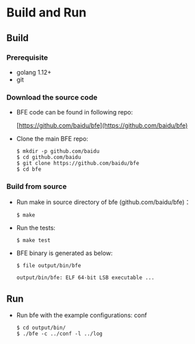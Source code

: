 # Build and Run

## Build

### Prerequisite
- golang 1.12+
- git

### Download the source code

- BFE code can be found in following repo:

    [https://github.com/baidu/bfe](https://github.com/baidu/bfe)

- Clone the main BFE repo:
    ```
    $ mkdir -p github.com/baidu
    $ cd github.com/baidu
    $ git clone https://github.com/baidu/bfe
    $ cd bfe
    ```

### Build from source

- Run make in source directory of bfe (github.com/baidu/bfe)：
    ```
    $ make
    ```

- Run the tests:
    ```
    $ make test
    ```

- BFE binary is generated as below:
    ```
    $ file output/bin/bfe

    output/bin/bfe: ELF 64-bit LSB executable ...
    ```

## Run

- Run bfe with the example configurations: conf

    ```
    $ cd output/bin/
    $ ./bfe -c ../conf -l ../log
    ```

